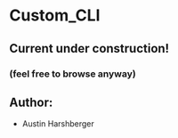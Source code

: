 # Custom_CLI
## Current under construction!
### (feel free to browse anyway)

## Author:
* Austin Harshberger